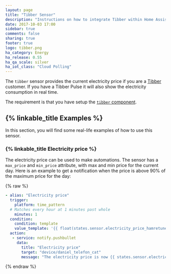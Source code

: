 ```yaml
---
layout: page
title: "Tibber Sensor"
description: "Instructions on how to integrate Tibber within Home Assistant."
date: 2017-10-03 17:00
sidebar: true
comments: false
sharing: true
footer: true
logo: tibber.png
ha_category: Energy
ha_release: 0.55
ha_qa_scale: silver
ha_iot_class: "Cloud Polling"
---
```


The `tibber` sensor provides the current electricity price if you are a [Tibber](https://tibber.com/) customer.
If you have a Tibber Pulse it will also show the electricity consumption in real time.

The requirement is that you have setup the [`tibber` component](/components/tibber/).

## {% linkable_title Examples %}

In this section, you will find some real-life examples of how to use this sensor.

### {% linkable_title Electricity price %}

The electricity price can be used to make automations. The sensor has a `max_price` and `min_price` attribute, with max and min price for the current day. Here is an example to get a notification when the price is above 90% of the maximum price for the day:

{% raw %}
```yaml
- alias: "Electricity price"
  trigger:
    platform: time_pattern
  # Matches every hour at 1 minutes past whole
    minutes: 1
  condition:
    condition: template
    value_template: '{{ float(states.sensor.electricity_price_hamretunet_10.state) > 0.9 * float(states.sensor.electricity_price_hamretunet_10.attributes.max_price) }}'
  action:
   - service: notify.pushbullet
     data:
       title: "Electricity price"
       target: "device/daniel_telefon_cat"
       message: "The electricity price is now {{ states.sensor.electricity_price_hamretunet_10.state }}"
```
{% endraw %}
